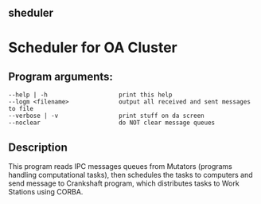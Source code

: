 sheduler
------

# Scheduler for OA Cluster

## Program arguments:

	--help | -h                    print this help
	--logm <filename>              output all received and sent messages to file
	--verbose | -v                 print stuff on da screen
	--noclear                      do NOT clear message queues

## Description

This program reads IPC messages queues from Mutators (programs handling
computational tasks), then schedules the tasks to computers and send message to
Crankshaft program, which distributes tasks to Work Stations using CORBA.
